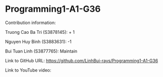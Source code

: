 # Programming1-A1-G36
Contribution information:

Truong Cao Ba Tri (S3878145): + 1

Nguyen Huy Binh (S3883631): -1

Bui Tuan Linh (S3877765): Maintain

Link to GitHub URL: https://github.com/LinhBui-rays/Programming1-A1-G36

Link to YouTube video: 
